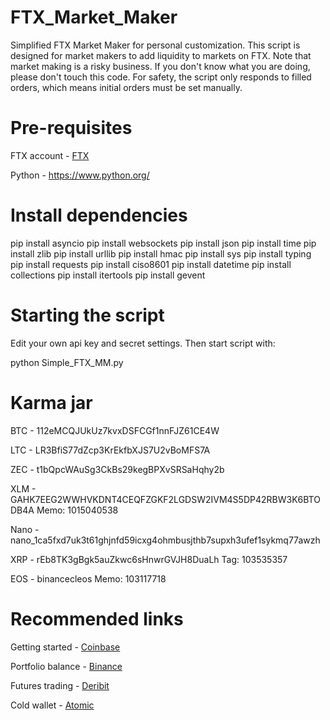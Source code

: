 # FTX_Market_Maker
Simplified FTX Market Maker for personal customization. This script is designed for market makers to add liquidity to markets on FTX. Note that market making is a risky business. If you don't know what you are doing, please don't touch this code. For safety, the script only responds to filled orders, which means initial orders must be set manually.

# Pre-requisites

FTX account - [FTX](https://ftx.com/#a=3702384)

Python - https://www.python.org/

# Install dependencies

pip install asyncio
pip install websockets
pip install json
pip install time
pip install zlib
pip install urllib
pip install hmac
pip install sys
pip install typing
pip install requests
pip install ciso8601
pip install datetime
pip install collections
pip install itertools
pip install gevent

# Starting the script

Edit your own api key and secret settings. Then start script with: 

python Simple_FTX_MM.py


# Karma jar

BTC - 112eMCQJUkUz7kvxDSFCGf1nnFJZ61CE4W

LTC - LR3BfiS77dZcp3KrEkfbXJS7U2vBoMFS7A

ZEC - t1bQpcWAuSg3CkBs29kegBPXvSRSaHqhy2b

XLM - GAHK7EEG2WWHVKDNT4CEQFZGKF2LGDSW2IVM4S5DP42RBW3K6BTODB4A Memo: 1015040538

Nano - nano_1ca5fxd7uk3t61ghjnfd59icxg4ohmbusjthb7supxh3ufef1sykmq77awzh

XRP - rEb8TK3gBgk5auZkwc6sHnwrGVJH8DuaLh Tag: 103535357

EOS - binancecleos Memo: 103117718

# Recommended links

Getting started - [Coinbase](https://www.coinbase.com/join/bradle_6r)

Portfolio balance - [Binance](https://www.binance.com/en/register?ref=LTUMGDDC)

Futures trading - [Deribit](https://www.deribit.com/reg-8106.6912)

Cold wallet - [Atomic](https://atomicWallet.io?kid=12GR52)
